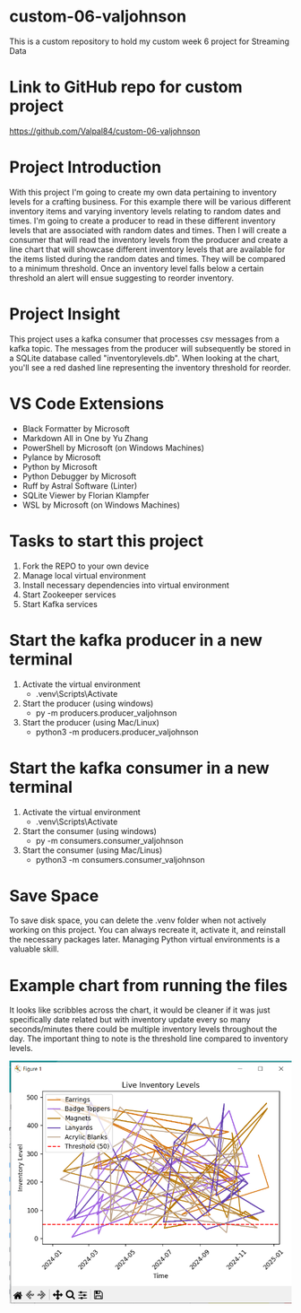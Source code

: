 # custom-06-valjohnson
This is a custom repository to hold my custom week 6 project for Streaming Data

# Link to GitHub repo for custom project
https://github.com/Valpal84/custom-06-valjohnson


# Project Introduction
With this project I'm going to create my own data pertaining to inventory levels for a crafting business. For this example there will be various different inventory items and varying inventory levels relating to random dates and times. I'm going to create a producer to read in these different inventory levels that are associated with random dates and times. Then I will create a consumer that will read the inventory levels from the producer and create a line chart that will showcase different inventory levels that are available for the items listed during the random dates and times. They will be compared to a minimum threshold. Once an inventory level falls below a certain threshold an alert will ensue suggesting to reorder inventory.  

# Project Insight
This project uses a kafka consumer that processes csv messages from a kafka topic. The messages from the producer will subsequently be stored in a SQLite database called "inventorylevels.db". When looking at the chart, you'll see a red dashed line representing the inventory threshold for reorder. 

# VS Code Extensions
 - Black Formatter by Microsoft
 - Markdown All in One by Yu Zhang
 - PowerShell by Microsoft (on Windows Machines)
 - Pylance by Microsoft
 - Python by Microsoft
 - Python Debugger by Microsoft
 - Ruff by Astral Software (Linter)
 - SQLite Viewer by Florian Klampfer
 - WSL by Microsoft (on Windows Machines)

# Tasks to start this project
1. Fork the REPO to your own device
2. Manage local virtual environment
3. Install necessary dependencies into virtual environment
4. Start Zookeeper services
5. Start Kafka services

# Start the kafka producer in a new terminal
1. Activate the virtual environment
    - .venv\Scripts\Activate
2. Start the producer (using windows)
    - py -m producers.producer_valjohnson
3. Start the producer (using Mac/Linux)
    - python3 -m producers.producer_valjohnson

# Start the kafka consumer in a new terminal
1. Activate the virtual environment
    - .venv\Scripts\Activate
2. Start the consumer (using windows)
    - py -m consumers.consumer_valjohnson
3. Start the consumer (using Mac/Linus)
    - python3 -m consumers.consumer_valjohnson

# Save Space
To save disk space, you can delete the .venv folder when not actively working on this project. You can always recreate it, activate it, and reinstall the necessary packages later. Managing Python virtual environments is a valuable skill.

# Example chart from running the files
It looks like scribbles across the chart, it would be cleaner if it was just specifically date related but with inventory update every so many seconds/minutes there could be multiple inventory levels throughout the day. The important thing to note is the threshold line compared to inventory levels. 

![alt text](image.png)


